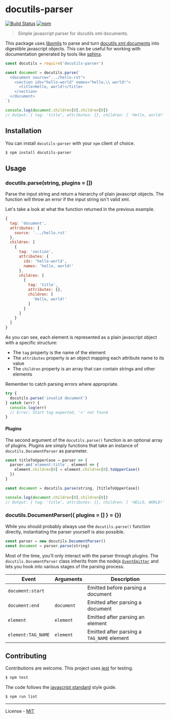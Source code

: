 # docutils-parser

[![Build Status](https://travis-ci.com/vberlier/docutils-parser.svg?branch=master)](https://travis-ci.com/vberlier/docutils-parser)
[![npm](https://img.shields.io/npm/v/docutils-parser.svg)](https://www.npmjs.com/package/docutils-parser)

> Simple javascript parser for docutils xml documents.

This package uses [libxmljs](https://github.com/libxmljs/libxmljs) to parse and turn [docutils xml documents](http://docutils.sourceforge.net/docs/ref/doctree.html) into digestible javascript objects. This can be useful for working with documentation generated by tools like [sphinx](http://www.sphinx-doc.org).

```js
const docutils = require('docutils-parser')

const document = docutils.parse(`
  <document source=".../hello.rst">
    <section ids="hello-world" names="hello,\\ world!">
      <title>Hello, world!</title>
    </section>
  </document>
`)

console.log(document.children[0].children[0])
// Output: { tag: 'title', attributes: {}, children: [ 'Hello, world!' ] }
```

## Installation

You can install `docutils-parser` with your `npm` client of choice.

```bash
$ npm install docutils-parser
```

## Usage

### docutils.parse(string, plugins = [])

Parse the input string and return a hierarchy of plain javascript objects. The function will throw an error if the input string isn't valid xml.

Let's take a look at what the function returned in the previous example.

```js
{
  tag: 'document',
  attributes: {
    source: '.../hello.rst'
  },
  children: [
    {
      tag: 'section',
      attributes: {
        ids: 'hello-world',
        names: 'hello, world!'
      },
      children: [
        {
          tag: 'title',
          attributes: {},
          children: [
            'Hello, world!'
          ]
        }
      ]
    }
  ]
}
```

As you can see, each element is represented as a plain javascript object with a specific structure:

- The `tag` property is the name of the element
- The `attributes` property is an object mapping each attribute name to its value
- The `children` property is an array that can contain strings and other elements

Remember to catch parsing errors where appropriate.

```js
try {
  docutils.parse('invalid document')
} catch (err) {
  console.log(err)
  // Error: Start tag expected, '<' not found
}
```

#### Plugins

The second argument of the `docutils.parse()` function is an optional array of plugins. Plugins are simply functions that take an instance of `docutils.DocumentParser` as parameter.

```js
const titleToUpperCase = parser => {
  parser.on('element:title', element => {
    element.children[0] = element.children[0].toUpperCase()
  })
}

const document = docutils.parse(string, [titleToUpperCase])

console.log(document.children[0].children[0])
// Output: { tag: 'title', attributes: {}, children: [ 'HELLO, WORLD!' ] }
```

### docutils.DocumentParser({ plugins = [] } = {})

While you should probably always use the `docutils.parse()` function directly, instantiating the parser yourself is also possible.

```js
const parser = new docutils.DocumentParser()
const document = parser.parse(string)
```

Most of the time, you'll only interact with the parser through plugins. The `docutils.DocumentParser` class inherits from the nodejs [`EventEmitter`](https://nodejs.org/api/events.html#events_class_eventemitter) and lets you hook into various stages of the parsing process.

| Event              | Arguments  | Description                                |
| ------------------ | ---------- | ------------------------------------------ |
| `document:start`   |            | Emitted before parsing a document          |
| `document:end`     | `document` | Emitted after parsing a document           |
| `element`          | `element`  | Emitted after parsing an element           |
| `element:TAG_NAME` | `element`  | Emitted after parsing a `TAG_NAME` element |

## Contributing

Contributions are welcome. This project uses [jest](https://jestjs.io/) for testing.

```bash
$ npm test
```

The code follows the [javascript standard](https://standardjs.com/) style guide.

```bash
$ npm run lint
```

---

License - [MIT](https://github.com/vberlier/docutils-parser/blob/master/LICENSE)
